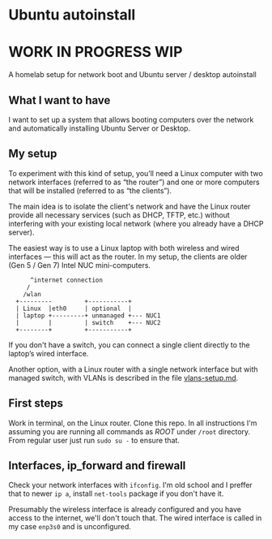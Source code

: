 # Ubuntu autoinstall

# WORK IN PROGRESS WIP

A homelab setup for network boot and Ubuntu server / desktop autoinstall

## What I want to have

I want to set up a system that allows booting computers over the network and automatically installing Ubuntu Server or Desktop.

## My setup

To experiment with this kind of setup, you’ll need a Linux computer with two network interfaces (referred to as “the router”) and one or more computers that will be installed (referred to as “the clients”).

The main idea is to isolate the client's network and have the Linux router provide all necessary services (such as DHCP, TFTP, etc.) without interfering with your existing local network (where you already have a DHCP server).

The easiest way is to use a Linux laptop with both wireless and wired interfaces — this will act as the router. In my setup, the clients are older (Gen 5 / Gen 7) Intel NUC mini-computers.

```
      ^internet connection
     /
    /wlan
  +---------         +-----------+ 
  | Linux  |eth0     | optional  |
  | laptop +---------+ unmanaged +--- NUC1
  |        |         | switch    +--- NUC2
  +--------+         +-----------+
```

If you don't have a switch, you can connect a single client directly to the laptop’s wired interface.

Another option, with a Linux router with a single network interface but with managed switch, with VLANs is described in the file [vlans-setup.md](vlans-setup.md).

## First steps

Work in terminal, on the Linux router. Clone this repo. In all instructions I'm assuming 
you are running all commands as *ROOT* under `/root` directory. 
From regular user just run `sudo su -` to ensure that.

## Interfaces, ip_forward and firewall

Check your network interfaces with `ifconfig`. I'm old school and I preffer that to newer `ip a`, install `net-tools` package if you don't have it.

Presumably the wireless interface is already configured and you have access to the internet, we'll don't touch that. The wired interface is called in my case `enp3s0` and is unconfigured. 




